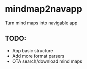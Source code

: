 # mindmap2navapp
Turn mind maps into navigable app
## TODO:
* App basic structure
* Add more format parsers
* OTA search/download mind maps